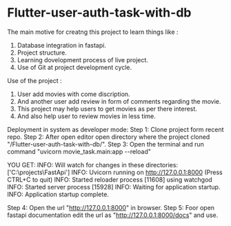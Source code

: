 # Flutter-user-auth-task-with-db

The main motive for creatng this project to learn things like :
  1. Database integration in fastapi.
  2. Project structure.
  3. Learning dovelopment process of live project.
  4. Use of Git at project development cycle.

Use of the project :
  1. User add movies with come discription.
  2. And another user add review in form of comments regarding the movie.
  3. This project  may help users to get movies as per there interest.
  4. And also help user to review movies in less time.

Deployment in system as developer mode:
Step 1: Clone project form recent repo.
Step 2: After open editor open directory where the project cloned "/Flutter-user-auth-task-with-db/".
Step 3: Open the terminal and run command "uvicorn movie_task.main:app --reload"

YOU GET: INFO:     Will watch for changes in these directories: ['C:\\projects\\FastApi']
         INFO:     Uvicorn running on http://127.0.0.1:8000 (Press CTRL+C to quit)
         INFO:     Started reloader process [11608] using watchgod
         INFO:     Started server process [15928]
         INFO:     Waiting for application startup.
         INFO:     Application startup complete.
        
 Step 4: Open the url "http://127.0.0.1:8000" in browser.
 Step 5: Foor open fastapi documentation edit the url as "http://127.0.0.1:8000/docs" and use.

  
